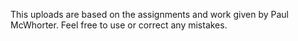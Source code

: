 This uploads are based on the assignments and work given by Paul McWhorter.
Feel free to use or correct any mistakes.
